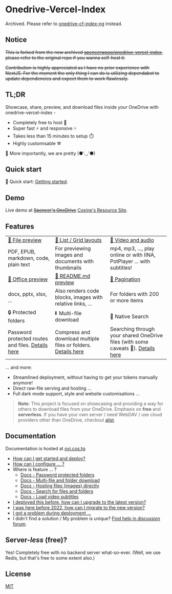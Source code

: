 # Onedrive-Vercel-Index

Archived. Please refer to [onedrive-cf-index-ng](https://github.com/lyc8503/onedrive-cf-index-ng) instead.

## Notice

~~This is forked from the now archived [spencerwooo/onedrive-vercel-index](https://github.com/spencerwooo/onedrive-vercel-index),
please refer to the original repo if you wanna self-host it.~~

~~Contribution is highly appreciated as I have no prior experience with NextJS. For the moment the only thing I can do is utilizing dependabot to update dependencies and expect them to work flawlessly.~~

## TL;DR

Showcase, share, preview, and download files inside *your* OneDrive with onedrive-vercel-index -

- Completely free to host 💸
- Super fast ⚡ and responsive 💦
- Takes less than 15 minutes to setup ⏱️
- Highly customisable ⚒️

🍌 More importantly, we are pretty (●'◡'●)

## Quick start

🚀 Quick start: [Getting started](https://ovi.cos.tg/docs/getting-started).

## Demo

Live demo at ~~[Spencer&#39;s OneDrive](https://drive.swo.moe)~~ [Coxine&#39;s Resource Site](https://res.cos.tg/).

## Features

<table>
  <tbody>
    <tr>
      <td>
        <a
          href="https://res.cos.tg/%F0%9F%93%84%E6%96%87%E6%A1%A3/CS_SE_IT/Windows_Leaked_Source_Code/pdf/32TB%20of%20Windows%2010%20beta%20builds%2C%20driver%20source%20code%20leaked%20%5BUpdated%5D%20_%20Ars%20Technica.pdf"
          >👀 File preview</a
        >
      </td>
      <td>
        <a
          href="https://res.cos.tg/zh-CN/%F0%9F%8F%9E%EF%B8%8F%E5%9B%BE%E7%89%87/Wallpaper/Win11/"
          >💠  List / Grid layouts</a
        >
      </td>
      <td>
        <a
          href="https://res.cos.tg/%F0%9F%93%BD%EF%B8%8F%E8%A7%86%E9%A2%91/mv/Do%20you%20hear%20the%20people%20sing.mp4"
          >🎥 Video and audio</a
        >
      </td>
    </tr>
    <tr>
      <td>PDF, EPUB, markdown, code, plain text</td>
      <td>For previewing images and documents with thumbnails</td>
      <td>mp4, mp3, ..., play online or with IINA, PotPlayer ... with subtitles!</td>
    </tr>
    <tr>
      <td>
        <a
          href="https://res.cos.tg/%F0%9F%93%84%E6%96%87%E6%A1%A3/%E5%AD%A6%E4%B9%A0%E8%B5%84%E6%BA%90/%E9%AB%98%E8%80%83/%E8%8B%B1%E8%AF%AD/%E6%98%A5%E8%80%83%E5%90%AC%E5%8A%9B%E8%AF%95%E8%BF%90%E8%BD%AC.docx"
          >📄 Office preview</a
        >
      </td>
      <td><a href="https://res.cos.tg/">📝 README.md preview</a></td>
      <td><a href="https://res.cos.tg/%F0%9F%93%84%E6%96%87%E6%A1%A3/%E5%AE%9E%E7%94%A8%E4%B9%A6%E7%B1%8D/%E5%B7%A5/">📑 Pagination</a></td>
    </tr>
    <tr>
      <td>docx, pptx, xlsx, ...</td>
      <td>Also renders code blocks, images with relative links, ...</td>
      <td>For folders with 200 or more items</td>
    </tr>
    <tr>
      <td>🔒 Protected folders</td>
      <td>⏬ Multi-file download</td>
      <td>🔎 Native Search</td>
    </tr>
    <tr>
      <td>Password protected routes and files. <a href="https://ovi.cos.tg/docs/features/protected-folders">Details here</a></td>
      <td>
        Compress and download multiple files or folders.
        <a href="https://ovi.cos.tg/docs/features/multi-file-folder-download">Details here</a>
      </td>
      <td>
        Searching through your shared OneDrive files (with some caveats 🥺).
        <a href="https://ovi.cos.tg/docs/features/search-for-files-and-folders">Details here</a>
      </td>
    </tr>
  </tbody>
</table>

... and more:

- Streamlined deployment, without having to get your tokens manually anymore!
- Direct raw-file serving and hosting ...
- Full dark mode support, style and website customisations ...

> **Note**: This project is focused on showcasing and providing a way for others to download files from your OneDrive. Emphasis on **free** and **serverless**. If you have your own server / need WebDAV / use cloud providers other than OneDrive, checkout [alist](https://github.com/alist-org/alist).

## Documentation

Documentation is hosted at [ovi.cos.tg](https://ovi.cos.tg/).

- [How can I get started and deploy?](https://ovi.cos.tg/docs/getting-started)
- [How can I configure ... ?](https://ovi.cos.tg/docs/custom-configs)
- Where is feature ... ?
  - [Docs - Password protected folders](https://ovi.cos.tg/docs/features/protected-folders)
  - [Docs - Multi-file and folder download](https://ovi.cos.tg/docs/features/multi-file-folder-download)
  - [Docs - Hosting files (images) directly](https://ovi.cos.tg/docs/features/hosting-images-directly)
  - [Docs - Search for files and folders](https://ovi.cos.tg/docs/features/search-for-files-and-folders)
  - [Docs - Load video subtitles](https://ovi.cos.tg/docs/features/load-video-subtitles)
- [I deployed this before, how can I upgrade to the latest version?](https://ovi.cos.tg/docs/migration/updating-to-latest-version)
- [I was here before 2022, how can I migrate to the new version?](https://ovi.cos.tg/docs/migration/if-you-deployed-before-2022)
- [I got a problem during deployment ...](https://ovi.cos.tg/docs/faqs/error-on-deployment)
- I didn't find a solution / My problem is unique? [Find help in discussion forum](https://github.com/spencerwooo/onedrive-vercel-index/discussions).

## Server-*less* (free)?

Yes! Completely free with no backend server what-so-ever. (Well, we use Redis, but that's free to some extent also.)

## License

[MIT](LICENSE)
